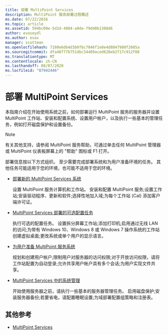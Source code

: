```yaml
---
title: 部署 MultiPoint Services
description: MultiPoint 服务部署过程概述
ms.date: 07/22/2016
ms.topic: article
ms.assetid: 594bc09e-5d2d-4984-a9de-79d40b1308d6
author: evaseydl
ms.author: evas
manager: scottman
ms.openlocfilehash: 7188e6db4d3b0f6c7846f1e8e4d8847980f2605a
ms.sourcegitcommit: dfa48f77b751dbc34409aced628eb2f17c912f08
ms.translationtype: MT
ms.contentlocale: zh-CN
ms.lasthandoff: 08/07/2020
ms.locfileid: "87942446"
---
```

# <a name="deploying-multipoint-services"></a>部署 MultiPoint Services

本指南介绍在开始使用系统之前，如何部署运行 MultiPoint 服务的服务器并设置 MultiPoint 工作站、安装和配置系统、设置用户帐户，以及执行一些基本的管理任务，例如打开磁盘保护和设置备份。

> [!NOTE]
> 有关其他支持，请参阅 MultiPoint 服务帮助，可通过单击任何 MultiPoint 管理器或 MultiPoint 仪表板屏幕上的 "帮助" 图标或 F1 打开。

部署信息按以下方式组织。 至少需要完成部署系统和为用户准备环境的任务。 其他任务可能适用于您的环境，也可能不适用于您的环境。
-   [部署新的 MultiPoint Services 系统](Deploy-a-new-MultiPoint-services-system.md)

    设置 MultiPoint 服务计算机和工作站。 安装和配置 MultiPoint 服务;设置工作站;安装驱动程序、更新和软件;选择性地加入域;为每个工作站 (Cal) 添加客户端许可证。

-   [MultiPoint Services 部署的可选配置任务](Optional-configuration-tasks-for-a-MultiPoint-services-deployment.md)

    执行可选的配置任务。 设置拆分屏幕工作站;添加打印机;启用通过无线 LAN 的访问;为带有 Windows 10、Windows 8 或 Windows 7 操作系统的工作站创建虚拟桌面;更改系统或单个用户的显示语言。

-   [为用户准备 MultiPoint 服务系统](Prepare-your-MultiPoint-services-system-for-users.md)

    规划和创建用户帐户;限制用户对服务器的访问权限;对于开放访问权限，请将工作站配置为自动登录;允许共享用户帐户具有多个会话;为用户实现文件共享。

-   [MultiPoint Services 中的系统管理](System-administration-in-MultiPoint-services.md)

    开始使用服务器之前，请执行一些基本的服务器管理任务。 启用磁盘保护;安装服务器备份;若要省电，请配置睡眠设置;为域部署配置组策略和注册表。

## <a name="additional-references"></a>其他参考

- [MultiPoint Services](MultiPoint-Services.md)
